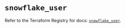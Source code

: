 # `snowflake_user`

Refer to the Terraform Registry for docs: [`snowflake_user`](https://registry.terraform.io/providers/snowflake-labs/snowflake/0.94.0/docs/resources/user).
